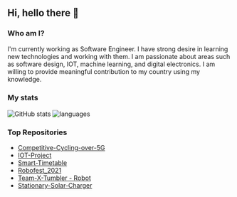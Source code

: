
## Hi, hello there 👋

### Who am I?

I'm currently working as Software Engineer. I have strong desire in learning new technologies and working with them. I am passionate about areas such as software design, IOT, machine learning, and digital electronics. I am willing to provide meaningful contribution to my country using my knowledge.

### My stats

<img align="center" src="https://github-readme-stats.vercel.app/api?username=Diluwas&show_icons=true&include_all_commits=true&theme=dracula" alt="GitHub stats" />
<img align="center" src="https://github-readme-stats.vercel.app/api/top-langs/?username=Diluwas&&exclude_repo=Diluwas&layout=compact&theme=dracula" alt="languages"/>

### Top Repositories

* [Competitive-Cycling-over-5G](https://github.com/Diluwas/Competitive-Cycling-over-5G)
* [IOT-Project](https://github.com/Diluwas/IOT-Project)
* [Smart-Timetable](https://github.com/dulsaragimhana/Smart-Timetable)
* [Robofest_2021](https://github.com/charithjanaka/Robofest_2021)
* [Team-X-Tumbler - Robot](https://github.com/charithjanaka/Team-X-Tumbler)
* [Stationary-Solar-Charger](https://github.com/charithjanaka/Stationary-Solar-Charger)

